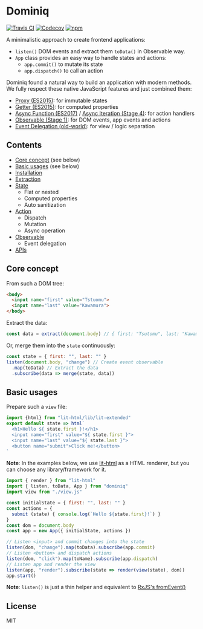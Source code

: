 # Dominiq

[![Travis CI](https://img.shields.io/travis/cognitom/dominiq/master.svg)](https://travis-ci.org/cognitom/dominiq) [![Codecov](https://img.shields.io/codecov/c/github/cognitom/dominiq/master.svg)](https://codecov.io/gh/cognitom/dominiq) [![npm](https://img.shields.io/npm/v/dominiq.svg)](https://www.npmjs.org/package/dominiq)

A minimalistic approach to create frontend applications:

- `listen()` DOM events and extract them `toData()` in Observable way.
- `App` class provides an easy way to handle states and actions:
  - `app.commit()` to mutate its state
  - `app.dispatch()` to call an action

Dominiq found a natural way to build an application with modern methods. We fully respect these native JavaScript features and just combined them:

- [Proxy (ES2015)](https://developer.mozilla.org/en-US/docs/Web/JavaScript/Reference/Global_Objects/Proxy): for immutable states
- [Getter (ES2015)](https://developer.mozilla.org/en-US/docs/Web/JavaScript/Reference/Functions/get): for computed properties
- [Async Function (ES2017)](https://developer.mozilla.org/en-US/docs/Web/JavaScript/Reference/Statements/async_function) / [Async Iteration (Stage 4)](https://github.com/tc39/proposal-async-iteration): for action handlers
- [Observable (Stage 1)](https://github.com/tc39/proposal-observable): for DOM events, app events and actions
- [Event Delegation (old-world)](https://developer.mozilla.org/en-US/docs/Web/API/Event/target): for view / logic separation

## Contents

- [Core concept](#core-concept) (see below)
- [Basic usages](#basic-usages) (see below)
- [Installation](docs/installation.md)
- [Extraction](docs/extraction.md)
- [State](docs/state.md)
	- Flat or nested
	- Computed properties
	- Auto sanitization
- [Action](docs/action.md)
	- Dispatch
	- Mutation
	- Async operation
- [Observable](docs/observable.md)
	- Event delegation
- [APIs](docs/api.md)

## Core concept

From such a DOM tree:

```html
<body>
  <input name="first" value="Tstuomu">
  <input name="last" value="Kawamura">
</body>
```

Extract the data:

```javascript
const data = extract(document.body) // { first: "Tsutomu", last: "Kawamura" }
```

Or, merge them into the `state` continuously:

```javascript
const state = { first: "", last: "" }
listen(document.body, "change") // Create event observable
  .map(toData) // Extract the data
  .subscribe(data => merge(state, data))
```

## Basic usages

Prepare such a `view` file:

```javascript
import {html} from "lit-html/lib/lit-extended"
export default state => html`
  <h1>Hello ${ state.first }!</h1>
  <input name="first" value="${ state.first }">
  <input name="last" value="${ state.last }">
  <button name="submit">Click me!</button>
`
```

**Note**: In the examples below, we use [lit-html](https://github.com/Polymer/lit-html) as a HTML renderer, but you can choose any library/framework for it.

```javascript
import { render } from "lit-html"
import { listen, toData, App } from "dominiq"
import view from "./view.js"

const initialState = { first: "", last: "" }
const actions = {
  submit (state) { console.log(`Hello ${state.first}!`) }
}
const dom = document.body
const app = new App({ initialState, actions })

// Listen <input> and commit changes into the state
listen(dom, "change").map(toData).subscribe(app.commit)
// Listen <button> and dispatch actions
listen(dom, "click").map(toName).subscribe(app.dispatch)
// Listen app and render the view
listen(app, "render").subscribe(state => render(view(state), dom))
app.start()
```

**Note**: `listen()` is just a thin helper and equivalent to [RxJS's fromEvent()](http://reactivex.io/rxjs/class/es6/Observable.js~Observable.html#static-method-fromEvent)

## License

MIT
